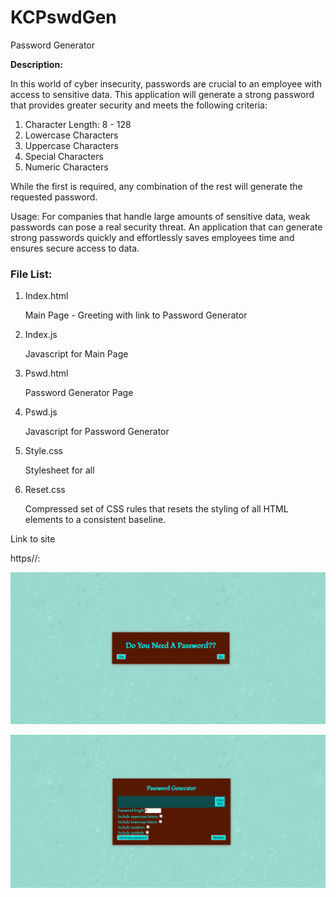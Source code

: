 # KCPswdGen
Password Generator


**Description:**

In this world of cyber insecurity, passwords are crucial to an employee with access to sensitive data.  This application will generate a strong password that provides greater security and meets the following criteria:

1. Character Length: 8 - 128 
2. Lowercase Characters
3. Uppercase Characters
4. Special Characters
5. Numeric Characters

While the first is required, any combination of the rest will generate the requested password.

Usage:
For companies that handle large amounts of sensitive data, weak passwords can pose a real security threat.  An application that can generate strong passwords quickly and effortlessly saves employees time and ensures secure access to data.


### File List:

1. Index.html
    
    Main Page - Greeting with link to Password Generator

2. Index.js    
    
    Javascript for Main Page 

3. Pswd.html      

     Password Generator Page

4. Pswd.js 

     Javascript for Password Generator

5. Style.css         

    Stylesheet for all

6. Reset.css

    Compressed set of CSS rules that resets the styling of all HTML elements to a consistent baseline.


Link to site

https//:



![Main Page](./Assets/Images/Greeting.png)

![Generator Page](./Assets/Images/Generator.png)
